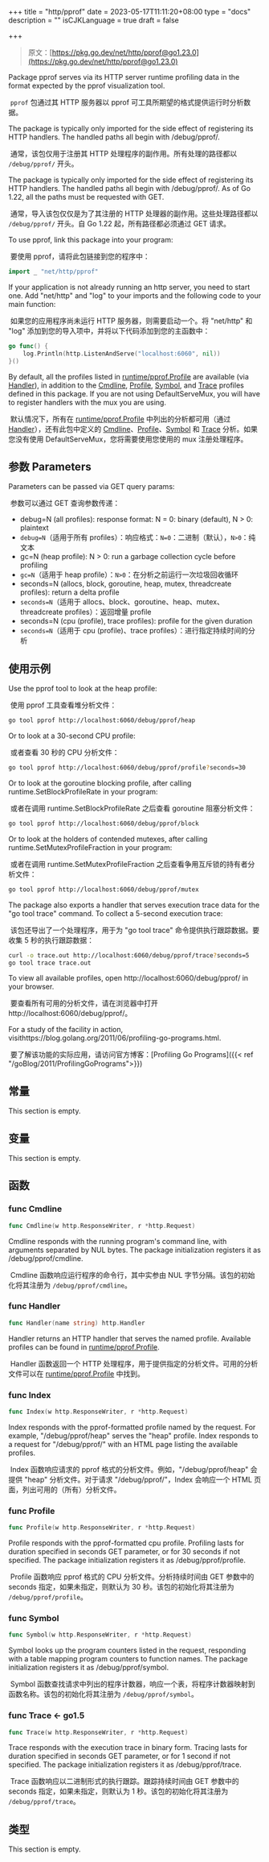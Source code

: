 +++
title = "http/pprof"
date = 2023-05-17T11:11:20+08:00
type = "docs"
description = ""
isCJKLanguage = true
draft = false

+++
> 原文：[https://pkg.go.dev/net/http/pprof@go1.23.0](https://pkg.go.dev/net/http/pprof@go1.23.0)

Package pprof serves via its HTTP server runtime profiling data in the format expected by the pprof visualization tool.

​	`pprof` 包通过其 HTTP 服务器以 pprof 可工具所期望的格式提供运行时分析数据。

The package is typically only imported for the side effect of registering its HTTP handlers. The handled paths all begin with /debug/pprof/.

​	通常，该包仅用于注册其 HTTP 处理程序的副作用。所有处理的路径都以 `/debug/pprof/` 开头。

The package is typically only imported for the side effect of registering its HTTP handlers. The handled paths all begin with /debug/pprof/. As of Go 1.22, all the paths must be requested with GET.

​	通常，导入该包仅仅是为了其注册的 HTTP 处理器的副作用。这些处理路径都以 `/debug/pprof/` 开头。自 Go 1.22 起，所有路径都必须通过 GET 请求。

To use pprof, link this package into your program:

​	要使用 pprof，请将此包链接到您的程序中：

```go
import _ "net/http/pprof"
```

If your application is not already running an http server, you need to start one. Add "net/http" and "log" to your imports and the following code to your main function:

​	如果您的应用程序尚未运行 HTTP 服务器，则需要启动一个。将 "net/http" 和 "log" 添加到您的导入项中，并将以下代码添加到您的主函数中：

```go
go func() {
	log.Println(http.ListenAndServe("localhost:6060", nil))
}()
```

By default, all the profiles listed in [runtime/pprof.Profile](https://pkg.go.dev/runtime/pprof#Profile) are available (via [Handler](https://pkg.go.dev/net/http/pprof@go1.20.1#Handler)), in addition to the [Cmdline](https://pkg.go.dev/net/http/pprof@go1.20.1#Cmdline), [Profile](https://pkg.go.dev/net/http/pprof@go1.20.1#Profile), [Symbol](https://pkg.go.dev/net/http/pprof@go1.20.1#Symbol), and [Trace](https://pkg.go.dev/net/http/pprof@go1.20.1#Trace) profiles defined in this package. If you are not using DefaultServeMux, you will have to register handlers with the mux you are using.

​	默认情况下，所有在 [runtime/pprof.Profile](https://pkg.go.dev/runtime/pprof#Profile) 中列出的分析都可用（通过 [Handler](https://pkg.go.dev/net/http/pprof@go1.20.1#Handler)），还有此包中定义的 [Cmdline](https://pkg.go.dev/net/http/pprof@go1.20.1#Cmdline)、[Profile](https://pkg.go.dev/net/http/pprof@go1.20.1#Profile)、[Symbol](https://pkg.go.dev/net/http/pprof@go1.20.1#Symbol) 和 [Trace](https://pkg.go.dev/net/http/pprof@go1.20.1#Trace) 分析。如果您没有使用 DefaultServeMux，您将需要使用您使用的 mux 注册处理程序。

## 参数 Parameters

Parameters can be passed via GET query params:

​	参数可以通过 GET 查询参数传递：

- debug=N (all profiles): response format: N = 0: binary (default), N > 0: plaintext
- `debug=N`（适用于所有 profiles）：响应格式：`N=0`：二进制（默认），`N>0`：纯文本
- gc=N (heap profile): N > 0: run a garbage collection cycle before profiling
- `gc=N`（适用于 heap profile）：`N>0`：在分析之前运行一次垃圾回收循环
- seconds=N (allocs, block, goroutine, heap, mutex, threadcreate profiles): return a delta profile
- `seconds=N`（适用于 allocs、block、goroutine、heap、mutex、threadcreate profiles）：返回增量 profile
- seconds=N (cpu (profile), trace profiles): profile for the given duration
- `seconds=N`（适用于 cpu (profile)、trace profiles）：进行指定持续时间的分析

## 使用示例

Use the pprof tool to look at the heap profile:

​	使用 pprof 工具查看堆分析文件：

```bash
go tool pprof http://localhost:6060/debug/pprof/heap
```

Or to look at a 30-second CPU profile:

​	或者查看 30 秒的 CPU 分析文件：

```bash
go tool pprof http://localhost:6060/debug/pprof/profile?seconds=30
```

Or to look at the goroutine blocking profile, after calling runtime.SetBlockProfileRate in your program:

​	或者在调用 runtime.SetBlockProfileRate 之后查看 goroutine 阻塞分析文件：

```bash
go tool pprof http://localhost:6060/debug/pprof/block
```

Or to look at the holders of contended mutexes, after calling runtime.SetMutexProfileFraction in your program:

​	或者在调用 runtime.SetMutexProfileFraction 之后查看争用互斥锁的持有者分析文件：

```bash
go tool pprof http://localhost:6060/debug/pprof/mutex
```

The package also exports a handler that serves execution trace data for the "go tool trace" command. To collect a 5-second execution trace:

​	该包还导出了一个处理程序，用于为 "go tool trace" 命令提供执行跟踪数据。要收集 5 秒的执行跟踪数据：

```bash
curl -o trace.out http://localhost:6060/debug/pprof/trace?seconds=5
go tool trace trace.out
```

To view all available profiles, open http://localhost:6060/debug/pprof/ in your browser.

​	要查看所有可用的分析文件，请在浏览器中打开 http://localhost:6060/debug/pprof/。

For a study of the facility in action, visithttps://blog.golang.org/2011/06/profiling-go-programs.html.

​	要了解该功能的实际应用，请访问官方博客：[Profiling Go Programs]({{< ref "/goBlog/2011/ProfilingGoPrograms">}})



## 常量 

This section is empty.

## 变量

This section is empty.

## 函数

### func Cmdline 

``` go 
func Cmdline(w http.ResponseWriter, r *http.Request)
```

Cmdline responds with the running program's command line, with arguments separated by NUL bytes. The package initialization registers it as /debug/pprof/cmdline.

​	Cmdline 函数响应运行程序的命令行，其中实参由 NUL 字节分隔。该包的初始化将其注册为 `/debug/pprof/cmdline`。

### func Handler 

``` go 
func Handler(name string) http.Handler
```

Handler returns an HTTP handler that serves the named profile. Available profiles can be found in [runtime/pprof.Profile](https://pkg.go.dev/runtime/pprof#Profile).

​	Handler 函数返回一个 HTTP 处理程序，用于提供指定的分析文件。可用的分析文件可以在 [runtime/pprof.Profile](https://pkg.go.dev/runtime/pprof#Profile) 中找到。

### func Index 

``` go 
func Index(w http.ResponseWriter, r *http.Request)
```

Index responds with the pprof-formatted profile named by the request. For example, "/debug/pprof/heap" serves the "heap" profile. Index responds to a request for "/debug/pprof/" with an HTML page listing the available profiles.

​	Index 函数响应请求的 pprof 格式的分析文件。例如，"/debug/pprof/heap" 会提供 "heap" 分析文件。对于请求 "/debug/pprof/"，Index 会响应一个 HTML 页面，列出可用的（所有）分析文件。

### func Profile 

``` go 
func Profile(w http.ResponseWriter, r *http.Request)
```

Profile responds with the pprof-formatted cpu profile. Profiling lasts for duration specified in seconds GET parameter, or for 30 seconds if not specified. The package initialization registers it as /debug/pprof/profile.

​	Profile 函数响应 pprof 格式的 CPU 分析文件。分析持续时间由 GET 参数中的 seconds 指定，如果未指定，则默认为 30 秒。该包的初始化将其注册为 `/debug/pprof/profile`。

### func Symbol 

``` go 
func Symbol(w http.ResponseWriter, r *http.Request)
```

Symbol looks up the program counters listed in the request, responding with a table mapping program counters to function names. The package initialization registers it as /debug/pprof/symbol.

​	Symbol 函数查找请求中列出的程序计数器，响应一个表，将程序计数器映射到函数名称。该包的初始化将其注册为 `/debug/pprof/symbol`。

### func Trace  <- go1.5

``` go 
func Trace(w http.ResponseWriter, r *http.Request)
```

Trace responds with the execution trace in binary form. Tracing lasts for duration specified in seconds GET parameter, or for 1 second if not specified. The package initialization registers it as /debug/pprof/trace.

​	Trace 函数响应以二进制形式的执行跟踪。跟踪持续时间由 GET 参数中的 seconds 指定，如果未指定，则默认为 1 秒。该包的初始化将其注册为 `/debug/pprof/trace`。

## 类型

This section is empty.